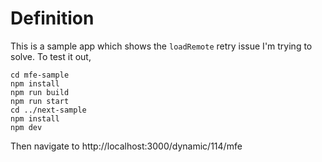 # Definition

This is a sample app which shows the `loadRemote` retry issue I'm trying to solve. 
To test it out, 

```
cd mfe-sample
npm install
npm run build
npm run start
cd ../next-sample
npm install
npm dev
```
Then navigate to http://localhost:3000/dynamic/114/mfe